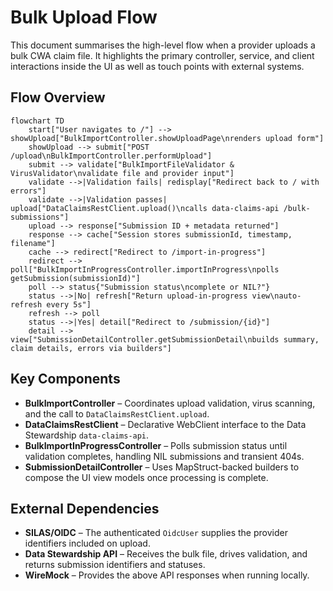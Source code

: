 # Bulk Upload Flow

This document summarises the high-level flow when a provider uploads a bulk CWA claim file. It highlights the primary controller, service, and client interactions inside the UI as well as touch points with external systems.

## Flow Overview

```mermaid
flowchart TD
    start["User navigates to /"] --> showUpload["BulkImportController.showUploadPage\nrenders upload form"]
    showUpload --> submit["POST /upload\nBulkImportController.performUpload"]
    submit --> validate["BulkImportFileValidator & VirusValidator\nvalidate file and provider input"]
    validate -->|Validation fails| redisplay["Redirect back to / with errors"]
    validate -->|Validation passes| upload["DataClaimsRestClient.upload()\ncalls data-claims-api /bulk-submissions"]
    upload --> response["Submission ID + metadata returned"]
    response --> cache["Session stores submissionId, timestamp, filename"]
    cache --> redirect["Redirect to /import-in-progress"]
    redirect --> poll["BulkImportInProgressController.importInProgress\npolls getSubmission(submissionId)"]
    poll --> status{"Submission status\ncomplete or NIL?"}
    status -->|No| refresh["Return upload-in-progress view\nauto-refresh every 5s"]
    refresh --> poll
    status -->|Yes| detail["Redirect to /submission/{id}"]
    detail --> view["SubmissionDetailController.getSubmissionDetail\nbuilds summary, claim details, errors via builders"]

```

## Key Components
- **BulkImportController** – Coordinates upload validation, virus scanning, and the call to `DataClaimsRestClient.upload`.
- **DataClaimsRestClient** – Declarative WebClient interface to the Data Stewardship `data-claims-api`.
- **BulkImportInProgressController** – Polls submission status until validation completes, handling NIL submissions and transient 404s.
- **SubmissionDetailController** – Uses MapStruct-backed builders to compose the UI view models once processing is complete.

## External Dependencies
- **SILAS/OIDC** – The authenticated `OidcUser` supplies the provider identifiers included on upload.
- **Data Stewardship API** – Receives the bulk file, drives validation, and returns submission identifiers and statuses.
- **WireMock** – Provides the above API responses when running locally.
